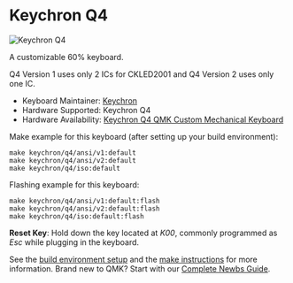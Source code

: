 # Keychron Q4

![Keychron Q4](https://i.imgur.com/daIVjVGh.jpg)

A customizable 60% keyboard.

Q4 Version 1 uses only 2 ICs for CKLED2001 and Q4 Version 2 uses only one IC.

* Keyboard Maintainer: [Keychron](https://github.com/keychron)
* Hardware Supported: Keychron Q4
* Hardware Availability: [Keychron Q4 QMK Custom Mechanical Keyboard](https://www.keychron.com/products/keychron-q4-qmk-via-custom-mechanical-keyboard)

Make example for this keyboard (after setting up your build environment):

    make keychron/q4/ansi/v1:default
    make keychron/q4/ansi/v2:default
    make keychron/q4/iso:default

Flashing example for this keyboard:

    make keychron/q4/ansi/v1:default:flash
    make keychron/q4/ansi/v2:default:flash
    make keychron/q4/iso:default:flash

**Reset Key**: Hold down the key located at *K00*, commonly programmed as *Esc* while plugging in the keyboard.

See the [build environment setup](https://docs.qmk.fm/#/getting_started_build_tools) and the [make instructions](https://docs.qmk.fm/#/getting_started_make_guide) for more information. Brand new to QMK? Start with our [Complete Newbs Guide](https://docs.qmk.fm/#/newbs).
